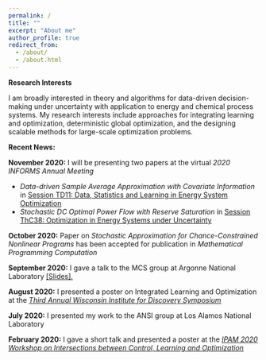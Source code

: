 ```yaml
---
permalink: /
title: ""
excerpt: "About me"
author_profile: true
redirect_from: 
  - /about/
  - /about.html
---
```

**Research Interests**

I am broadly interested in theory and algorithms for data-driven decision-making under uncertainty with application to energy and chemical process systems. My research interests include approaches for integrating learning and optimization, deterministic global optimization, and the designing scalable methods for large-scale optimization problems.


**Recent News:**

**November 2020:** I will be presenting two papers at the virtual *2020 INFORMS Annual Meeting*
* *Data-driven Sample Average Approximation with Covariate Information* in [Session TD11: Data, Statistics and Learning in Energy System Optimization](https://www.abstractsonline.com/pp8/#!/9022/session/2220) 
* *Stochastic DC Optimal Power Flow with Reserve Saturation* in [Session ThC38: Optimization in Energy Systems under Uncertainty](https://www.abstractsonline.com/pp8/#!/9022/session/2845) 

**October 2020:** Paper on *Stochastic Approximation for Chance-Constrained Nonlinear Programs* has been accepted for publication in *Mathematical Programming Computation*

**September 2020:** I gave a talk to the MCS group at Argonne National Laboratory <a href = "https://rohitkannan.github.io/_data/presentations/Kannan_Argonne_September_2020.pdf" target="_blank">[Slides].</a>

**August 2020:** I presented a poster on Integrated Learning and Optimization at the [*Third Annual Wisconsin Institute for Discovery Symposium*](https://wid.wisc.edu/wid-symposium/)

**July 2020:** I presented my work to the ANSI group at Los Alamos National Laboratory

**February 2020:** I gave a short talk and presented a poster at the [*IPAM 2020 Workshop on Intersections between Control, Learning and Optimization*](http://www.ipam.ucla.edu/programs/workshops/intersections-between-control-learning-and-optimization/)
